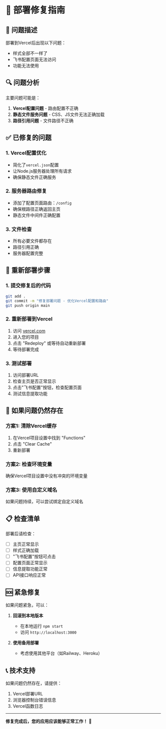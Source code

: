 # 🔧 部署修复指南

## 🚨 问题描述

部署到Vercel后出现以下问题：
- 样式全部不一样了
- 飞书配置页面无法访问
- 功能无法使用

## 🔍 问题分析

主要问题可能是：
1. **Vercel配置问题** - 路由配置不正确
2. **静态文件服务问题** - CSS、JS文件无法正确加载
3. **路径引用问题** - 文件路径不正确

## ✅ 已修复的问题

### 1. Vercel配置优化
- 简化了`vercel.json`配置
- 让Node.js服务器处理所有请求
- 确保静态文件正确服务

### 2. 服务器路由修复
- 添加了配置页面路由：`/config`
- 确保根路径正确返回主页
- 静态文件中间件正确配置

### 3. 文件检查
- 所有必要文件都存在
- 路径引用正确
- 服务器配置完整

## 🚀 重新部署步骤

### 1. 提交修复后的代码
```bash
git add .
git commit -m "修复部署问题 - 优化Vercel配置和路由"
git push origin main
```

### 2. 重新部署到Vercel
1. 访问 [vercel.com](https://vercel.com)
2. 进入您的项目
3. 点击 "Redeploy" 或等待自动重新部署
4. 等待部署完成

### 3. 测试部署
1. 访问部署URL
2. 检查主页是否正常显示
3. 点击"飞书配置"按钮，检查配置页面
4. 测试信息提取功能

## 🔧 如果问题仍然存在

### 方案1: 清除Vercel缓存
1. 在Vercel项目设置中找到 "Functions"
2. 点击 "Clear Cache"
3. 重新部署

### 方案2: 检查环境变量
确保Vercel项目设置中没有冲突的环境变量

### 方案3: 使用自定义域名
如果问题持续，可以尝试绑定自定义域名

## 📋 检查清单

部署后请检查：

- [ ] 主页正常显示
- [ ] 样式正确加载
- [ ] "飞书配置"按钮可点击
- [ ] 配置页面正常显示
- [ ] 信息提取功能正常
- [ ] API接口响应正常

## 🆘 紧急修复

如果问题紧急，可以：

1. **回滚到本地版本**
   - 在本地运行 `npm start`
   - 访问 `http://localhost:3000`

2. **使用备用部署**
   - 考虑使用其他平台（如Railway、Heroku）

## 📞 技术支持

如果问题仍然存在，请提供：
1. Vercel部署URL
2. 浏览器控制台错误信息
3. Vercel函数日志

---

**修复完成后，您的应用应该能够正常工作！** 🎉
